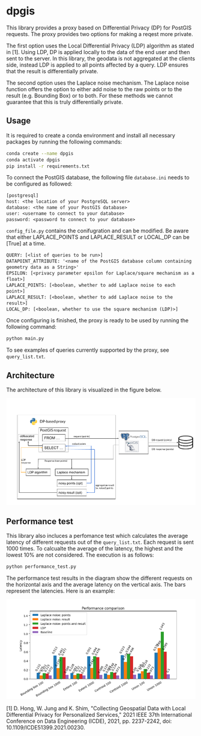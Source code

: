 # dpgis

This library provides a proxy based on Differential Privacy (DP) for PostGIS requests. The proxy provides two options for making a reqest more private. 

The first option uses the Local Differential Privacy (LDP) algorithm as stated in [1]. Using LDP, DP is applied locally to the data of the end user and then sent to the server. In this library, the geodata is not aggregated at the clients side, instead LDP is applied to all points affected by a query. LDP ensures that the result is differentially private.

The second option uses the Laplace noise mechanism. The Laplace noise function offers the option to either add noise to the raw points or to the result (e.g. Bounding Box) or to both. For these methods we cannot guarantee that this is truly differentially private.


## Usage

It is required to create a conda environment and install all necessary packages by running the following commands:

``` bash
conda create --name dpgis
conda activate dpgis
pip install -r requirements.txt
```

To connect the PostGIS database, the following file `database.ini` needs to be configured as followed:

```
[postgresql]
host: <the location of your PostgreSQL server>
database: <the name of your PostGIS database>
user: <username to connect to your database>
password: <password to connect to your database>
```


`config_file.py` contains the conifugration and can be modified.
Be aware that either LAPLACE_POINTS and LAPLACE_RESULT or LOCAL_DP can be [True] at a time.

```
QUERY: [<list of queries to be run>]
DATAPOINT_ATTRIBUTE: '<name of the PostGIS database column containing geometry data as a String>'
EPSILON: [<privacy parameter epsilon for Laplace/square mechanism as a float>]
LAPLACE_POINTS: [<boolean, whether to add Laplace noise to each point>]
LAPLACE_RESULT: [<boolean, whether to add Laplace noise to the result>]
LOCAL_DP: [<boolean, whether to use the square mechanism (LDP)>]
```


Once configuring is finished, the proxy is ready to be used by running the following command:

``` bash
python main.py
```

To see examples of queries currently supported by the proxy, see `query_list.txt`.

## Architecture

The architecture of this library is visualized in the figure below.

![Architecture](architecture.png)

## Performance test

This library also incluces a perfomance test which calculates the average latency of different requests out of the `query_list.txt`. Each request is sent 1000 times. To calcualte the average of the latency, the highest and the lowest 10% are not considered. The execution is as follows:

``` bash
python performance_test.py
```

The performance test results in the diagram show the different requests on the horizontal axis and the average latency on the vertical axis. The bars represent the latencies. Here is an example:

![Performance test example](performance_test_example.png)


[1] D. Hong, W. Jung and K. Shim, "Collecting Geospatial Data with Local Differential Privacy for Personalized Services," 2021 IEEE 37th International Conference on Data Engineering (ICDE), 2021, pp. 2237-2242, doi: 10.1109/ICDE51399.2021.00230.
